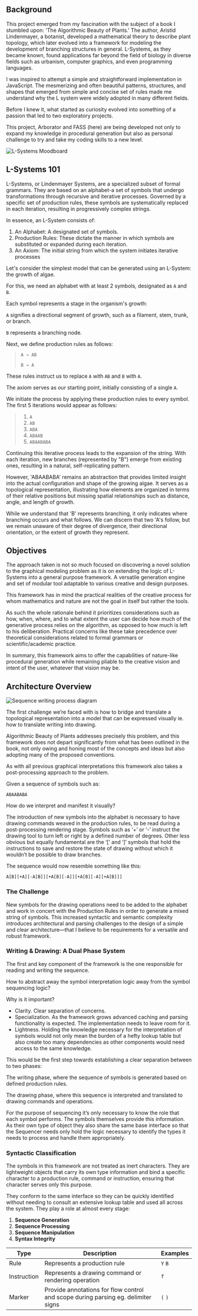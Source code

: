 ## Background

This project emerged from my fascination with the subject of a book I stumbled upon: 'The Algorithmic Beauty of Plants.' The author, Aristid Lindenmayer, a botanist, developed a mathematical theory to describe plant topology, which later evolved into a framework for modeling the development of branching structures in general. L-Systems, as they became known, found applications far beyond the field of biology in diverse fields such as urbanism, computer graphics, and even programming languages.

I was inspired to attempt a simple and straightforward implementation in JavaScript. The mesmerizing and often beautiful patterns, structures, and shapes that emerged from simple and concise set of rules made me understand why the L system were widely adopted in many different fields.

Before I knew it, what started as curiosity evolved into something of a passion that led to two exploratory projects. 

This project, Arborator and FASS (here) are being developed not only to expand my knowledge in procedural generation but also as personal challenge to try and take my coding skills to a new level.

![L-Systems Moodboard](/docs/assets/lsystem-examples.png)

## L-Systems 101

L-Systems, or Lindenmayer Systems, are a specialized subset of formal grammars. They are based on an alphabet-a set of symbols that undergo transformations through recursive and iterative processes. Governed by a specific set of production rules, these symbols are systematically replaced in each iteration, resulting in progressively complex strings.

In essence, an L-System consists of:

1. An Alphabet: A designated set of symbols.
2. Production Rules: These dictate the manner in which symbols are substituted or expanded during each iteration.
3. An Axiom: The initial string from which the system initiates iterative processes

Let's consider the simplest model that can be generated using an L-System: the growth of algae.

For this, we need an alphabet with at least 2 symbols, designated as `A` and `B`.

Each symbol represents a stage in the organism's growth:

`A` signifies a directional segment of growth, such as a filament, stem, trunk, or branch.

`B` represents a branching node.

Next, we define production rules as follows:

> `A → AB`
> 
> `B → A`

These rules instruct us to replace `A` with `AB` and `B` with `A`.

The axiom serves as our starting point, initially consisting of a single `A`.

We initiate the process by applying these production rules to every symbol. The first 5 iterations would appear as follows:

> 1. `A`
> 2. `AB`
> 3. `ABA`
> 4. `ABAAB`
> 5. `ABAABABA`

Continuing this iterative process leads to the expansion of the string. With each iteration, new branches (represented by "B") emerge from existing ones, resulting in a natural, self-replicating pattern.

However, 'ABAABABA' remains an abstraction that provides limited insight into the actual configuration and shape of the growing algae. It serves as a topological representation, illustrating how elements are organized in terms of their relative positions but missing spatial relationships such as distance, angle, and length of growth.

While we understand that 'B' represents branching, it only indicates where branching occurs and what follows. We can discern that two 'A's follow, but we remain unaware of their degree of divergence, their directional orientation, or the extent of growth they represent.



## Objectives

The approach taken is not so much focused on discovering a novel solution to the graphical modeling problem as it is on extending the logic of L-Systems into a general purpose framework. A versatile generation engine and set of modular tool adaptable to various creative and design purposes.

This framework has in mind the practical realities of the creative process for whom mathematics and nature are not the goal in itself but rather the tools.

As such the whole rationale behind it prioritizes considerations such as how, when, where, and to what extent the user can decide how much of the generative process relies on the algorithm, as opposed to how much is left to his deliberation. Practical concerns like these take precedence over theoretical considerations related to formal grammars or scientific/academic practice.

In summary, this framework aims to offer the capabilities of nature-like procedural generation while remaining pliable to the creative vision and intent of the user, whatever that vision may be.



## Architecture Overview

![Sequence writing process diagram](/docs/assets/sequence-generation-diagram.png)

The first challenge we’re faced with is how to bridge and translate a topological representation into a model that can be expressed visually ie. how to translate writing into drawing.

Algorithmic Beauty of Plants addresses precisely this problem, and this framework does not depart significantly from what has been outlined in the book, not only owing and honing most of the concepts and ideas but also adopting many of the proposed conventions.

As with all previous graphical interpretations this framework also takes a post-processing approach to the problem.

Given a sequence of symbols such as: 

`ABAABABA`

How do we interpret and manifest it visually?

The introduction of new symbols into the alphabet is necessary to have drawing commands weaved in the production rules, to be read during a post-processing rendering stage. Symbols such as ‘+’ or ‘-’  instruct the drawing tool to turn left or right by a defined number of degrees. Other less obvious but equally fundamental are the ‘[’ and ‘]’ symbols that hold the instructions to save and restore the state of drawing without which it wouldn’t be possible to draw branches. 

The sequence would now resemble something like this:

`A[B][+A][-A[B]][+A[B][-A]][+A[B][-A][+A[B]]]`

### The Challenge

New symbols for the drawing operations need to be added to the alphabet and work in concert with the Production Rules in order to generate a mixed string of symbols. This increased syntactic and semantic complexity introduces architectural and parsing challenges to the design of a simple and clear architecture—that I believe to be requirements for a versatile and robust framework.

### Writing & Drawing: A Dual Phase System

The first and key component of the framework is the one responsible for reading and writing the sequence.

How to abstract away the symbol interpretation logic away from the symbol sequencing logic?

Why is it important?

* Clarity. Clear separation of concerns.
* Specialization. As the framework grows advanced caching and parsing functionality is expected. The implementation needs to leave room for it.
* Lightness. Holding the knowledge necessary for the interpretation of symbols would not only mean the burden of a hefty lookup table but also create too many dependencies as other components would need access to the same knowledge.

This would be the first step towards establishing a clear separation between to two phases:

The writing phase, where the sequence of symbols is generated based on defined production rules.

The drawing phase, where this sequence is interpreted and translated to drawing commands and operations.

For the purpose of sequencing it’s only necessary to know the role that each symbol performs. The symbols themselves provide this information. As their own type of object they also share the same base interface so that the Sequencer needs only hold the logic necessary to identify the types it needs to process and handle them appropriately.

### Syntactic Classification

The symbols in this framework are not treated as inert characters. They are lightweight objects that carry its own type information and bind a specific character to a production rule, command or instruction, ensuring that character serves only this purpose.

They conform to the same interface so they can be quickly identified without needing to consult an extensive lookup table and used all across the system. They play a role at almost every stage: 

1. **Sequence Generation**
2. **Sequence Processing**
3. **Sequence Manipulation**
4. **Syntax Integrity**

| Type        | Description | Examples |
|-------------|-------------|----------|
| Rule        | Represents a production rule         | `Y` `B`     |  
| Instruction | Represents a drawing command or rendering operation         | `f`      |  
| Marker      | Provide annotations for flow control and scope during parsing eg. delimiter signs        | `(` `)`       | 

